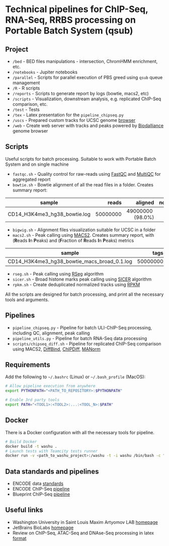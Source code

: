 Technical pipelines for ChIP-Seq, RNA-Seq, RRBS processing on Portable Batch System (qsub)
==========

Project
-------

* `/bed`        - BED files manipulations - intersection, ChromHMM enrichment, etc.
* `/notebooks`  - Jupiter notebooks
* `/parallel`   - Scripts for parallel execution of PBS greed using `qsub` queue management
* `/R`          - R scripts
* `/reports`    - Scripts to generate report by logs (bowtie, macs2, etc) 
* `/scripts`    - Visualization, downstream analysis, e.g. replicated ChIP-Seq comparison, etc.
* `/test`       - Tests
* `/tex`        - Latex presentation for the `pipeline_chipseq.py`
* `/uscs`       - Prepared custom tracks for UCSC genome [browser](https://genome.ucsc.edu/)
* `/web`        - Create web server with tracks and peaks powered by [Biodalliance](http://www.biodalliance.org/) genome browser


Scripts
-------
Useful scripts for batch processing. Suitable to work with Portable Batch System and on single machine
* `fastqc.sh`   - Quality control for raw-reads using [FastQC](http://www.bioinformatics.babraham.ac.uk/projects/fastqc/) 
and [MultiQC](http://multiqc.info/) for aggregated report  
* `bowtie.sh`   - Bowtie alignment of all the read files in a folder. Creates summary report:

| sample |  reads | aligned | not_aligned | supressed |
| ------------- |-------------:| -----:| -----:| -----:|
| CD14_H3K4me3_hg38_bowtie.log| 50000000 | 49000000  (98.0%) | 300000 (0.6%) | 7000000 (1.4%) |  
* `bigwig.sh`   - Alignment files visualization suitable for UCSC in a folder
* `macs2.sh`    - Peak calling using [MACS2](https://github.com/taoliu/MACS). 
Creates summary report, with (**R**eads **I**n **P**eaks) and (**F**raction of **R**eads **I**n **P**eaks) metrics

| sample |  tags | redundant_rate | paired_peaks | fragment| alternatives | peaks| rip| frip |
| ------------- |-------------:| -----:| -----:| -----:|-----:|-----:|-----:|-----:|
| CD14_H3K4me3_hg38_bowtie_macs_broad_0.1.log| 50000000 | 0.1 | 20500 | 150 | 3,150 | 40000 | 3500000 | 70 |
* `rseg.sh`     - Peak calling using [RSeg](https://academic.oup.com/bioinformatics/article/27/6/870/236489/Identifying-dispersed-epigenomic-domains-from-ChIP) algorithm
* `sicer.sh`    - Broad histone marks peak calling using [SICER](https://www.ncbi.nlm.nih.gov/pmc/articles/PMC2732366/) algorithm
* `rpkm.sh`     - Create deduplicated normalized tracks using [RPKM](http://www.rna-seqblog.com/rpkm-fpkm-and-tpm-clearly-explained/)				

All the scripts are designed for batch processing, and print all the necessary tools and arguments.

Pipelines
---------
* `pipeline_chipseq.py`         - Pipeline for batch ULI-ChIP-Seq processing, including QC, alignment, peak calling
* `pipeline_utils.py`           - Pipeline for batch RNA-Seq data processing
* `scripts/chipseq_diff.sh`     - Pipeline for replicated ChIP-Seq comparison using MACS2, [DiffBind](http://www.nature.com/nature/journal/v481/n7381/full/nature10730.html), 
[ChIPDiff](https://academic.oup.com/bioinformatics/article/24/20/2344/258202/An-HMM-approach-to-genome-wide-identification-of), 
[MANorm](https://www.ncbi.nlm.nih.gov/pubmed/22424423)


Requirements
------------
Add the following to `~/.bashrc` (Linux) or `~/.bash_profile` (MacOS):
```bash
# Allow pipeline execution from anywhere
export PYTHONPATH="<PATH_TO_REPOSITORY>:$PYTHONPATH"

# Enable 3rd party tools
export PATH="<TOOL1>:<TOOL2>:...:<TOOL_N>:$PATH"
```

Docker
--------------------
There is a Docker configuration with all the necessary tools for pipeline.
```bash
# Build Docker
docker build -t washu .
# Launch tests with Teamcity tests runner
docker run -v <path_to_washu_project>:/washu -t -i washu /bin/bash -c "source activate py3.5 && cd /washu && bash test.sh"
```

Data standards and pipelines
--------------
* ENCODE data [standards](https://www.encodeproject.org/data-standards/)
* ENCODE ChIP-Seq [pipeline](https://github.com/ENCODE-DCC/chip-seq-pipeline)
* Blueprint ChIP-Seq [pipeline](http://dcc.blueprint-epigenome.eu/#/md/chip_seq_grch38)

Useful links
------------
* Washington University in Saint Louis Maxim Artyomov LAB [homepage](https://artyomovlab.wustl.edu/site/) 
* JetBrains BioLabs [homepage](https://research.jetbrains.org/groups/biolabs)
* Review on ChIP-Seq, ATAC-Seq and DNAse-Seq processing in latex [format](https://github.com/olegs/bioinformatics)